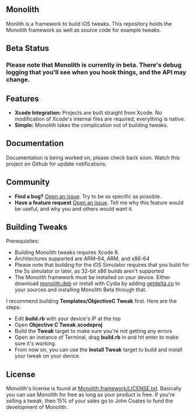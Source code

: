 ## Monolith
Monlith is a framework to build iOS tweaks. This repository holds the Monolith framework as well as source code for example tweaks.

## Beta Status
### Please note that Monolith is currently in beta. There's debug logging that you'll see when you hook things, and the API may change.

## Features
* **Xcode Integration:** Projects are built straight from Xcode. No modification of Xcode's internal files are required, everything is native.
* **Simple:** Monolith takes the complication out of building tweaks.

## Documentation

Documentation is being worked on, please check back soon. Watch this project on Github for update notifications.

## Community

- **Find a bug?** [Open an issue](https://github.com/johncoates/Monolith/issues/new). Try to be as specific as possible.
- **Have a feature request** [Open an issue](https://github.com/johncoates/Monolith/issues/new). Tell me why this feature would be useful, and why you and others would want it.


## Building Tweaks

Prerequisites: 

* Building Monolith tweaks requires Xcode 6.
* Architectures supported are ARM-64, ARM, and x86-64
* Please note that building for the iOS Simulator requires that you build for the 5s simulator or later, as 32-bit x86 builds aren't supported
* The Monolith framework must be installed on your device. Either download [monolith.deb](http://getdelta.co/debs/monolith_0.01.deb) or install with Cydia by adding [getdelta.co](http://getdelta.co) to your sources and installing Monolith Beta through that.

I recommend building **Templates/ObjectiveC Tweak** first. Here are the steps:

* Edit **build.rb** with your device's IP at the top
* Open **Objective C Tweak.xcodeproj**
* Build the **Tweak** target to make sure you're not getting any errors
* Open an instance of Terminal, drag **build.rb** in and hit enter to make sure it's working.
* From now on, you can use the **Install Tweak** target to build and install your tweak on your device.

## License

Monolith's license is found at [Monolith.framework/LICENSE.txt](https://github.com/johncoates/Monolith/blob/master/Monolith.framework/LICENSE.txt). Basically you can use Monolith for free as long as your product is free. If you're selling a tweak, then 15% of your sales go to John Coates to fund the development of Monolith.